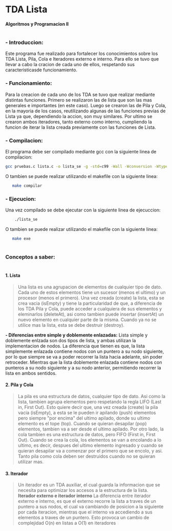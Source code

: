# TDA Lista
#### Algoritmos y Programacion II
#
#
### - Introduccion:
Este programa fue realizado para fortalecer los conocimientos sobre los TDA Lista, Pila, Cola e Iteradores externo e interno. Para ello se tuvo que llevar a cabo la cracion de cada uno de ellos, respetando sus caracteristicasde funcionamiento.
### - Funcionamiento: 
Para la creacion de cada uno de los TDA se tuvo que realizar mediante distintas funciones. Primero se realizaron las de lista que son las mas generales e importantes (en este caso). Luego se crearon las de Pila y Cola, en la mayoria de los casos, reutilizando algunas de las funciones previas de Lista ya que, dependiendo la accion, son muy similares. Por ultimo se crearon ambos iteradores, tanto externo como interno, cumpliendo la funcion de iterar la lista creada previamente con las funciones de Lista.

### - Compilacion:
 El programa debe ser compilado mediante gcc con la siguiente linea de compilacion:
```sh
gcc pruebas.c lista.c -o lista_se -g -std=c99 -Wall -Wconversion -Wtype-limits -pedantic -Werror -O0
```
O tambien se puede realizar utilizando el makefile con la siguiente linea:
 ```sh     
    make compilar
``` 

### - Ejecucion:
Una vez compilado se debe ejecutar con la siguiente linea de ejecuccion:
```sh     
    ./lista_se
```
O tambien se puede realizar utilizando el makefile con la siguiente linea:
 ```sh     
    make exe
``` 

#
### Conceptos a saber:
#
#### 1. Lista

>Una lista es una agrupacion de elementos de cualquier tipo de dato. Cada uno de estos elementos tiene un sucesor (menos el ultimo) y un procesor (menos el primero). Una vez creada (create) la lista, esta se crea vacia (isEmpty) y tiene la particularidad de que, a diferencia de los TDA Pila y Cola, puede acceder a cualquiera de sus elementos y eleminarlos (deleteAt), asi como tambien puede insertar (insertAt) un nuevo elemento en cualquier parte de la misma. Cuando ya no se utilice mas la lista, esta se debe destruir (destroy).

**- Diferencias entre simple y doblemente enlazadas:**
    Lista simple y doblemente enlzada son dos tipos de lista, y ambas utilizan la implementacion de nodos. La diferencia que tienen es que, la lista simplemente enlazada contiene nodos con un puntero a su nodo siguiente, por lo que siempre se va a poder recorrer la lista hacia adelante, sin poder retroceder. Mientras que la lista doblemente enlazada contiene nodos con punteros a su nodo siguiente y a su nodo anterior, permitiendo recorrer la lista en ambos sentidos.

#### 2. Pila y Cola
>La pila es una estructura de datos, cualquier tipo de dato. Asi como la lista, tambien agrupa elementos pero respetando la regla LIFO (Last in, First Out). Esto quiere decir que, una vez creada (create) la pila vacia (isEmpty), a esta se le pueden ir apilando (push) elementos pero siempre "por encima" del ultimo apilado, donde su ultimo elemento es el tope (top). Cuando se quieran desapilar (pop) elementos, tambien va a ser desde el ultimo apilado. 
Por otro lado, la cola tambien es una estructura de datos, pero FIFO (First in, First Out). Cuando se crea la cola, los elementos se van a encolando a lo ultimo, es decir, despues del ultimo elemento ingresado y cuando se quieran desapilar va a comenzar por el primero que se encolo, y asi. Tanto pila como cola deben ser destruidos cuando no se quieran utilizar mas.

#### 3. Iterador
>Un iterador es un TDA auxiliar, el cual guarda la informacion que se necesita para optimizar los accesos a la estructura de la lista.
**Iterador externo e iterador interno**
La diferencia entre iterador externo e interno, es que el externo recorre la lista a traves de un puntero a sus nodos, el cual va cambiando de posicion a la siguiente por cada iteracion, mientras que el interno va accediendo a sus elementos a traves de un puntero. Esto provoca un cambio de complejidad O(n) en listas a O(1) en iteradores
